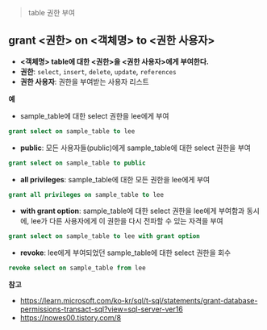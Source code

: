 > table 권한 부여
## grant <권한> on <객체명> to <권한 사용자>
- **<객체명> table에 대한 <권한>을 <권한 사용자>에게 부여한다.**   
- **권한**: `select`, `insert`, `delete`, `update`, `references`
- **권한 사용자**: 권한을 부여받는 사용자 리스트 
  

**예**
- sample_table에 대한 select 권한을 lee에게 부여 
```sql
grant select on sample_table to lee
```

- **public**: 모든 사용자들(public)에게 sample_table에 대한 select 권한을 부여
```sql
grant select on sample_table to public
```

- **all privileges**: sample_table에 대한 모든 권한을 lee에게 부여
```sql
grant all privileges on sample_table to lee
```

- **with grant option**: sample_table에 대한 select 권한을 lee에게 부여함과 동시에, lee가 다른 사용자에게 이 권한을 다시 전파할 수 있는 자격을 부여
```sql
grant select on sample_table to lee with grant option
```

- **revoke**: lee에게 부여되었던 sample_table에 대한 select 권한을 회수
```sql
revoke select on sample_table from lee
```


**참고**
- https://learn.microsoft.com/ko-kr/sql/t-sql/statements/grant-database-permissions-transact-sql?view=sql-server-ver16
- https://nowes00.tistory.com/8
